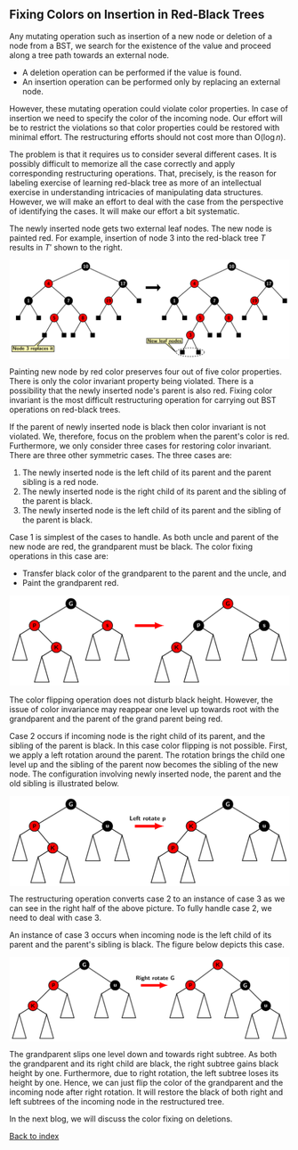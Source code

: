 ## Fixing Colors on Insertion in Red-Black Trees

Any mutating operation such as insertion of a new node or deletion of a node from a BST, we search for the existence of the value and proceed along a tree 
path towards an external node. 

- A deletion operation can be performed if the value is found.
- An insertion operation can be performed only by replacing an external node.

However, these mutating operation could violate color properties. In case of insertion we need to specify the color of the incoming node. Our effort 
will be to restrict the violations so that color properties could be restored with minimal effort. The restructuring efforts should not cost more than
O($\log n$). 

The problem is that it requires us to consider several different cases. It is possibly difficult to memorize all the case correctly and apply corresponding 
restructuring operations. That, precisely, is the reason for labeling exercise of learning red-black tree as more of an intellectual exercise in understanding
intricacies of manipulating data structures. However, we will make an effort to deal with the case from the perspective of identifying the cases. It will make 
our effort a bit systematic.

The newly inserted node gets two external leaf nodes. The new node is painted red. For example, insertion of
node 3 into the red-black tree $T$ results in $T'$ shown to the right. 
<p>
<img src="../images/rbInsertNew.png" align="center">
</p>
Painting new node by red color preserves four out of five color properties. There is only the color invariant property being violated. There is a 
possibility that the newly inserted node's parent is also red. Fixing color invariant is the most difficult restructuring operation for carrying out BST 
operations on red-black trees. 

If the parent of newly inserted node is black then color invariant is not violated. We, therefore, focus on the problem when the parent's color is red. 
Furthermore, we only consider three cases for restoring color invariant. There are three other symmetric cases. The three cases are:  

1. The newly inserted node is the left child of its parent and the parent sibling is a red node. 
2. The newly inserted node is the right child of its parent and the sibling
of the parent is black. 
3. The newly inserted node is the left child of its parent and the sibling
of the parent is black. 

Case 1 is simplest of the cases to handle. As both uncle and parent of the new node are red, the grandparent must be black. The color fixing operations in
this case are:

- Transfer black color of the grandparent to the parent and the uncle, and 
- Paint the grandparent red. 

<p>
<img src="../images/case1colorInv.png" >
</p>

The color flipping operation does not disturb black height. However, the issue of color invariance may reappear one level up towards root with the grandparent and the parent of the grand parent being red.  

Case 2 occurs if incoming node is the right child of its parent, and the sibling of the parent is black. In this case color flipping is not possible. 
First, we apply a left rotation around the parent. The rotation brings the child one level up and the sibling of the parent now becomes the sibling of 
the new node. The configuration involving newly inserted node, the parent and the old sibling is illustrated below.
<p>
<img src="../images/case2colorInv.png" align="center" >
</p>

The restructuring operation converts case 2 to an instance of case 3 as we can
see in the right half of the above picture. To fully handle case 2, we need to deal with case 3. 

An instance of case 3 occurs when incoming node is the left child of its parent and the parent's sibling is black. The figure below depicts this case. 
<p>
<img src="../images/case3colorInv.png" align="center">
</p>

The grandparent slips one level down and towards right subtree. As both the grandparent and its right child are black, the right subtree gains black 
height by one. Furthermore, due to right rotation, the left subtree loses its height by one. Hence, we can just flip the color of the grandparent and the 
incoming node after right rotation. It will restore the black of both right and left subtrees of the incoming node in the restructured tree.

In the next blog, we will discuss the color fixing on deletions.

[Back to index](../index.md)
